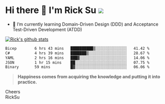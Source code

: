 # Hi there 👋 I'm Rick Su ![](https://komarev.com/ghpvc/?username=ricksu978)
<!--
**ricksu978/ricksu978** is a ✨ _special_ ✨ repository because its `README.md` (this file) appears on your GitHub profile.

Here are some ideas to get you started:

- 🔭 I’m currently working on ...
-->
- 🌱 I’m currently learning Domain-Driven Design (DDD) and Acceptance Test-Driven Development (ATDD)
<!--
- 👯 I’m looking to collaborate on ...
- 🤔 I’m looking for help with ...
- 💬 Ask me about ...
- 📫 How to reach me: ...
- 😄 Pronouns: ...
- ⚡ Fun fact: ...
-->
[![Rick's github stats](https://github-readme-stats.vercel.app/api?username=ricksu978&theme=dark)](https://github.com/ricksu978/ricksu978)

<!--START_SECTION:waka-->

```txt
Bicep        6 hrs 43 mins   ██████████▒░░░░░░░░░░░░░░   41.42 %
C#           4 hrs 39 mins   ███████▒░░░░░░░░░░░░░░░░░   28.67 %
YAML         2 hrs 16 mins   ███▓░░░░░░░░░░░░░░░░░░░░░   14.06 %
JSON         1 hr 15 mins    ██░░░░░░░░░░░░░░░░░░░░░░░   07.75 %
Binary       59 mins         █▓░░░░░░░░░░░░░░░░░░░░░░░   06.06 %
```

<!--END_SECTION:waka-->

> **Happiness comes from acquiring the knowledge and putting it into practice.**

Cheers  
RickSu 
